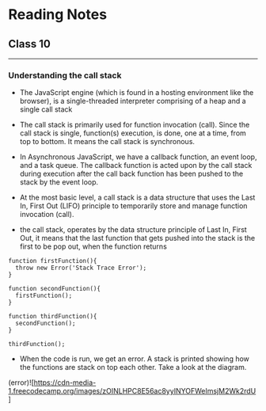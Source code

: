 # Reading Notes
## Class 10
_____________________________________________________________________________________________________________________________________


### Understanding the call stack

- The JavaScript engine (which is found in a hosting environment like the browser), is a single-threaded interpreter comprising of a heap and a single call stack

- The call stack is primarily used for function invocation (call). Since the call stack is single, function(s) execution, is done, one at a time, from top to bottom. It means the call stack is synchronous.

- In Asynchronous JavaScript, we have a callback function, an event loop, and a task queue. The callback function is acted upon by the call stack during execution after the call back function has been pushed to the stack by the event loop.

- At the most basic level, a call stack is a data structure that uses the Last In, First Out (LIFO) principle to temporarily store and manage function invocation (call).

- the call stack, operates by the data structure principle of Last In, First Out, it means that the last function that gets pushed into the stack is the first to be pop out, when the function returns

```
function firstFunction(){
  throw new Error('Stack Trace Error');
}

function secondFunction(){
  firstFunction();
}

function thirdFunction(){
  secondFunction();
}

thirdFunction();
```

- When the code is run, we get an error. A stack is printed showing how the functions are stack on top each other. Take a look at the diagram.

(error)![https://cdn-media-1.freecodecamp.org/images/zOINLHPC8E56ac8yyINYOFWeImsjM2Wk2rdU]

